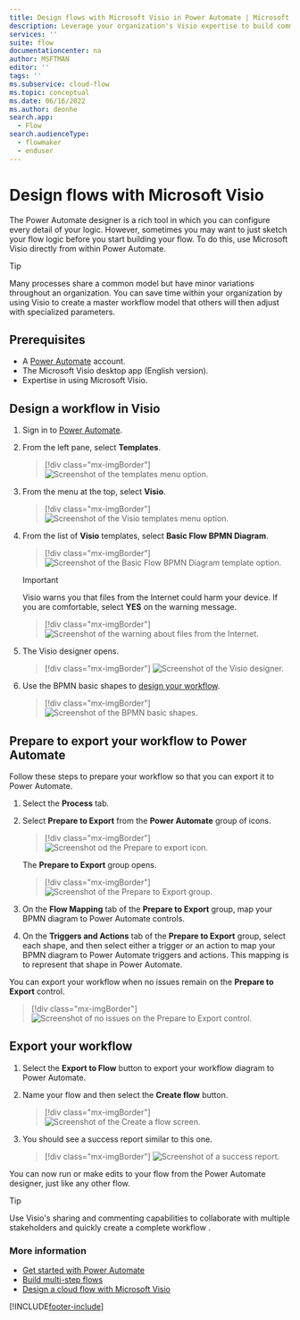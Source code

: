 ```yaml
---
title: Design flows with Microsoft Visio in Power Automate | Microsoft Docs
description: Leverage your organization's Visio expertise to build common models as a starting point to create flows.
services: ''
suite: flow
documentationcenter: na
author: MSFTMAN
editor: ''
tags: ''
ms.subservice: cloud-flow
ms.topic: conceptual
ms.date: 06/16/2022
ms.author: deonhe
search.app: 
  - Flow
search.audienceType: 
  - flowmaker
  - enduser
---
```


# Design flows with Microsoft Visio

The Power Automate designer is a rich tool in which you can configure every detail of your logic. However, sometimes you may want to just sketch your flow logic before you start building your flow. To do this, use Microsoft Visio directly from within Power Automate.

>[!TIP]
> Many processes share a common model but have minor variations throughout an organization. You can save time within your organization by using Visio to create a master workflow model that others will then adjust with specialized parameters.

## Prerequisites

- A [Power Automate](https://flow.microsoft.com) account.
- The Microsoft Visio desktop app (English version).
- Expertise in using Microsoft Visio.

## Design a workflow in Visio

1. Sign in to [Power Automate](https://flow.microsoft.com).

1. From the left pane, select **Templates**.

    >[!div class="mx-imgBorder"]
    >![Screenshot of the templates menu option.](./media/visio-flows/templates-from-left-panel.png "Templates menu option")

1. From the menu at the top, select **Visio**.

    >[!div class="mx-imgBorder"]
    >![Screenshot of the Visio templates menu option.](./media/visio-flows/select-visio.png "Visio templates menu option") 

1. From the list of **Visio** templates, select **Basic Flow BPMN Diagram**.

    >[!div class="mx-imgBorder"]
    >![Screenshot of the Basic Flow BPMN Diagram template option.](./media/visio-flows/visio-templates.png "Basic Flow BPMN Diagram template option") 

     >[!IMPORTANT]
     >Visio warns you that files from the Internet could harm your device. If you are comfortable, select **YES** on the warning message.

    >[!div class="mx-imgBorder"]
    >![Screenshot of the warning about files from the Internet.](./media/visio-flows/visio-warning.png "Warning about files from the Internet")

1. The Visio designer opens.

    >[!div class="mx-imgBorder"]
    >![Screenshot of the Visio designer.](./media/visio-flows/visio-designer.png "Visio designer")

1. Use the BPMN basic shapes to [design your workflow](https://support.office.com/article/design-a-microsoft-flow-in-visio-35f0c9a9-912b-486d-88f7-4fc68013ad1a).

    >[!div class="mx-imgBorder"]
    >![Screenshot of the BPMN basic shapes.](./media/visio-flows/bpmn-basic-shapes.png "BPMN basic shapes")

## Prepare to export your workflow to Power Automate

Follow these steps to prepare your workflow so that you can export it to Power Automate.

1. Select the **Process** tab.
1. Select **Prepare to Export** from the **Power Automate** group of icons.

    >[!div class="mx-imgBorder"]
    >![Screenshot od the Prepare to export icon.](./media/visio-flows/prepare-export-icon.png "Prepare to Export icon")

   The **Prepare to Export** group opens.

    >[!div class="mx-imgBorder"]
    >![Screenshot of the Prepare to Export group.](./media/visio-flows/prepare-export-group.png "Prepare to Export group")

1. On the **Flow Mapping** tab of the **Prepare to Export** group, map your BPMN diagram to Power Automate controls.

1. On the **Triggers and Actions** tab of the **Prepare to Export** group, select each shape, and then select either a trigger or an action to map your BPMN diagram to Power Automate triggers and actions. This mapping is to represent that shape in Power Automate.

You can export your workflow when no issues remain on the **Prepare to Export** control.

>[!div class="mx-imgBorder"]
>![Screenshot of no issues on the Prepare to Export control.](./media/visio-flows/prepare-export-no-issues.png "No issues on the Prepare to Export control") 

## Export your workflow
1. Select the **Export to Flow** button to export your workflow diagram to Power Automate.
1. Name your flow and then select the **Create flow** button.

    >[!div class="mx-imgBorder"]
    >![Screenshot of the Create a flow screen.](./media/visio-flows/export-create-flow.png "Create a flow screen")

1. You should see a success report similar to this one.

    >[!div class="mx-imgBorder"]
    >![Screenshot of a success report.](./media/visio-flows/export-create-flow-success.png "Success report")

You can now run or make edits to your flow from the Power Automate designer, just like any other flow.

>[!TIP]
> Use Visio's sharing and commenting capabilities to collaborate with multiple stakeholders and quickly create a complete workflow .

### More information

- [Get started with Power Automate](getting-started.md) 
- [Build multi-step flows](multi-step-logic-flow.md)
- [Design a cloud flow with Microsoft Visio](https://support.office.com/article/design-a-microsoft-flow-in-visio-35f0c9a9-912b-486d-88f7-4fc68013ad1a)

[!INCLUDE[footer-include](includes/footer-banner.md)]
